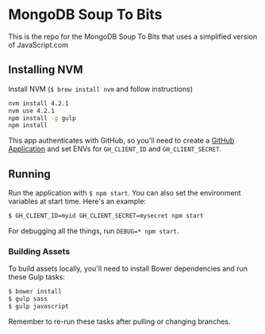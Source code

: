 # MongoDB Soup To Bits

This is the repo for the MongoDB Soup To Bits that uses a simplified version of
JavaScript.com

## Installing NVM

Install NVM (`$ brew install nvm` and follow instructions)

```bash
nvm install 4.2.1
nvm use 4.2.1
npm install -g gulp
npm install
```

This app authenticates with GitHub, so you'll need to create a [GitHub Application](https://github.com/settings/applications/new) and set ENVs for `GH_CLIENT_ID` and `GH_CLIENT_SECRET`.

## Running

Run the application with `$ npm start`. You can also set the environment variables at start time. Here's an example:

```bash
$ GH_CLIENT_ID=myid GH_CLIENT_SECRET=mysecret npm start
```

For debugging all the things, run `DEBUG=* npm start`.

### Building Assets

To build assets locally, you'll need to install Bower dependencies and run these Gulp tasks:
```bash
$ bower install
$ gulp sass
$ gulp javascript
```
Remember to re-run these tasks after pulling or changing branches.
